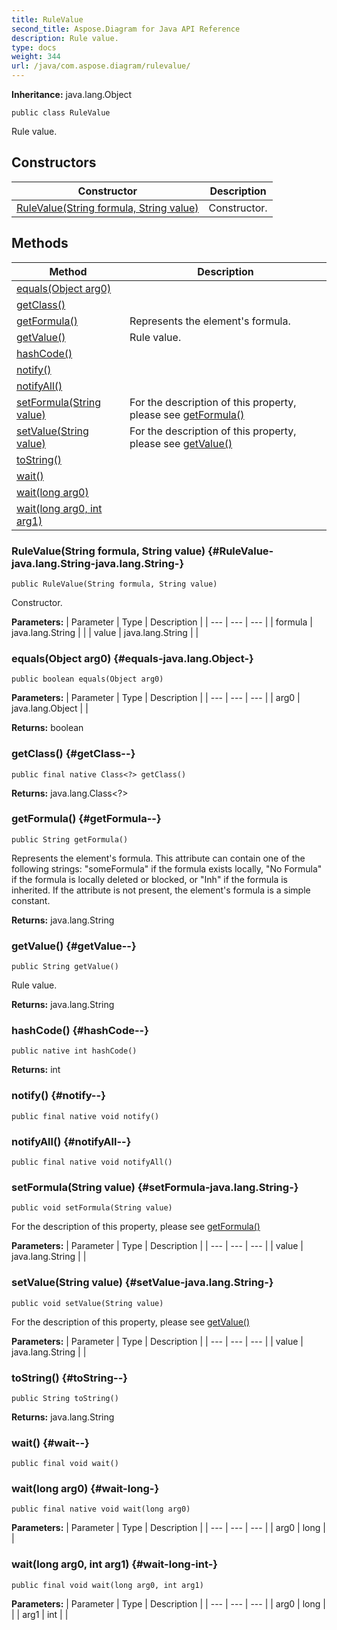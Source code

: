 ```yaml
---
title: RuleValue
second_title: Aspose.Diagram for Java API Reference
description: Rule value.
type: docs
weight: 344
url: /java/com.aspose.diagram/rulevalue/
---
```


**Inheritance:**
java.lang.Object
```
public class RuleValue
```

Rule value.
## Constructors

| Constructor | Description |
| --- | --- |
| [RuleValue(String formula, String value)](#RuleValue-java.lang.String-java.lang.String-) | Constructor. |
## Methods

| Method | Description |
| --- | --- |
| [equals(Object arg0)](#equals-java.lang.Object-) |  |
| [getClass()](#getClass--) |  |
| [getFormula()](#getFormula--) | Represents the element's formula. |
| [getValue()](#getValue--) | Rule value. |
| [hashCode()](#hashCode--) |  |
| [notify()](#notify--) |  |
| [notifyAll()](#notifyAll--) |  |
| [setFormula(String value)](#setFormula-java.lang.String-) | For the description of this property, please see [getFormula()](../../com.aspose.diagram/rulevalue\#getFormula--) |
| [setValue(String value)](#setValue-java.lang.String-) | For the description of this property, please see [getValue()](../../com.aspose.diagram/rulevalue\#getValue--) |
| [toString()](#toString--) |  |
| [wait()](#wait--) |  |
| [wait(long arg0)](#wait-long-) |  |
| [wait(long arg0, int arg1)](#wait-long-int-) |  |
### RuleValue(String formula, String value) {#RuleValue-java.lang.String-java.lang.String-}
```
public RuleValue(String formula, String value)
```


Constructor.

**Parameters:**
| Parameter | Type | Description |
| --- | --- | --- |
| formula | java.lang.String |  |
| value | java.lang.String |  |

### equals(Object arg0) {#equals-java.lang.Object-}
```
public boolean equals(Object arg0)
```




**Parameters:**
| Parameter | Type | Description |
| --- | --- | --- |
| arg0 | java.lang.Object |  |

**Returns:**
boolean
### getClass() {#getClass--}
```
public final native Class<?> getClass()
```




**Returns:**
java.lang.Class<?>
### getFormula() {#getFormula--}
```
public String getFormula()
```


Represents the element's formula. This attribute can contain one of the following strings: "someFormula" if the formula exists locally, "No Formula" if the formula is locally deleted or blocked, or "Inh" if the formula is inherited. If the attribute is not present, the element's formula is a simple constant.

**Returns:**
java.lang.String
### getValue() {#getValue--}
```
public String getValue()
```


Rule value.

**Returns:**
java.lang.String
### hashCode() {#hashCode--}
```
public native int hashCode()
```




**Returns:**
int
### notify() {#notify--}
```
public final native void notify()
```




### notifyAll() {#notifyAll--}
```
public final native void notifyAll()
```




### setFormula(String value) {#setFormula-java.lang.String-}
```
public void setFormula(String value)
```


For the description of this property, please see [getFormula()](../../com.aspose.diagram/rulevalue\#getFormula--)

**Parameters:**
| Parameter | Type | Description |
| --- | --- | --- |
| value | java.lang.String |  |

### setValue(String value) {#setValue-java.lang.String-}
```
public void setValue(String value)
```


For the description of this property, please see [getValue()](../../com.aspose.diagram/rulevalue\#getValue--)

**Parameters:**
| Parameter | Type | Description |
| --- | --- | --- |
| value | java.lang.String |  |

### toString() {#toString--}
```
public String toString()
```




**Returns:**
java.lang.String
### wait() {#wait--}
```
public final void wait()
```




### wait(long arg0) {#wait-long-}
```
public final native void wait(long arg0)
```




**Parameters:**
| Parameter | Type | Description |
| --- | --- | --- |
| arg0 | long |  |

### wait(long arg0, int arg1) {#wait-long-int-}
```
public final void wait(long arg0, int arg1)
```




**Parameters:**
| Parameter | Type | Description |
| --- | --- | --- |
| arg0 | long |  |
| arg1 | int |  |

